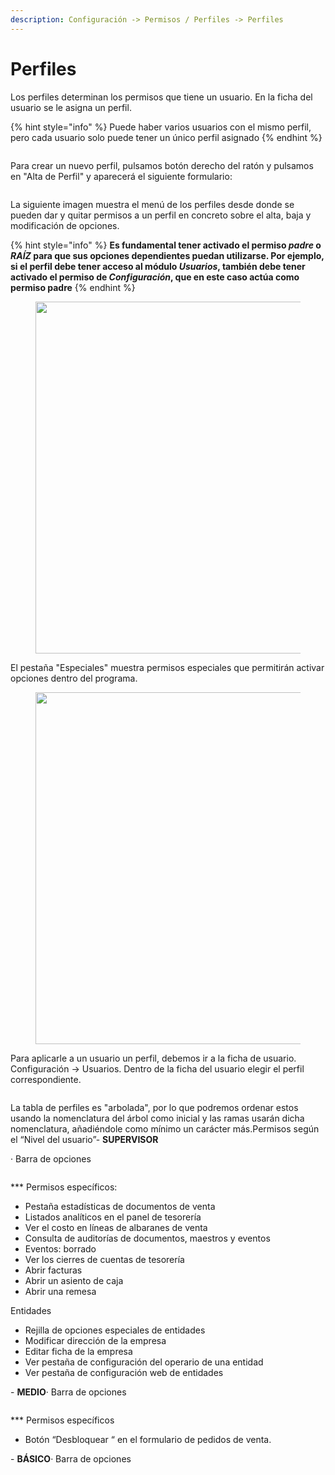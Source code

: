 ```yaml
---
description: Configuración -> Permisos / Perfiles -> Perfiles
---
```


# Perfiles

Los perfiles determinan los permisos que tiene un usuario. En la ficha del usuario se le asigna un perfil.&#x20;

{% hint style="info" %}
Puede haber varios usuarios con el mismo perfil, pero cada usuario solo puede tener un único perfil asignado
{% endhint %}

<figure><img src="../../../.gitbook/assets/2.png" alt=""><figcaption></figcaption></figure>

Para crear un nuevo perfil, pulsamos botón derecho del ratón y pulsamos en "Alta de Perfil" y aparecerá el siguiente formulario:

<figure><img src="../../../.gitbook/assets/3.png" alt=""><figcaption></figcaption></figure>

La siguiente imagen muestra el menú de los perfiles desde donde se pueden dar y quitar permisos a un perfil en concreto sobre el alta, baja y modificación de opciones.

{% hint style="info" %}
**Es fundamental tener activado el permiso&#x20;**_**padre**_**&#x20;o&#x20;**_**RAÍZ**_**&#x20;para que sus opciones dependientes puedan utilizarse. Por ejemplo, si el perfil debe tener acceso al módulo&#x20;**_**Usuarios**_**, también debe tener activado el permiso de&#x20;**_**Configuración**_**, que en este caso actúa como permiso padre**
{% endhint %}

<figure><img src="../../../.gitbook/assets/4 (1).png" alt="" width="563"><figcaption></figcaption></figure>

El pestaña "Especiales" muestra permisos especiales que permitirán activar opciones dentro del programa.

<figure><img src="../../../.gitbook/assets/5.png" alt="" width="563"><figcaption></figcaption></figure>

Para aplicarle a un usuario un perfil, debemos ir a la ficha de usuario. Configuración → Usuarios. Dentro de la ficha del usuario elegir el perfil correspondiente.

<figure><img src="../../../.gitbook/assets/image (2) (1).png" alt=""><figcaption></figcaption></figure>

La tabla de perfiles es "arbolada", por lo que podremos ordenar estos usando la nomenclatura del árbol como inicial y las ramas usarán dicha nomenclatura, añadiéndole como mínimo un carácter más.Permisos según el “Nivel del usuario”- **SUPERVISOR**

· Barra de opciones

<figure><img src="../../../.gitbook/assets/imagen (17) (3) (1).png" alt=""><figcaption></figcaption></figure>

\*\*\* Permisos específicos:

* Pestaña estadísticas de documentos de venta
* Listados analíticos en el panel de tesorería
* Ver el costo en líneas de albaranes de venta
* Consulta de auditorías de documentos, maestros y eventos
* Eventos: borrado
* Ver los cierres de cuentas de tesorería
* Abrir facturas
* Abrir un asiento de caja
* Abrir una remesa

Entidades

* Rejilla de opciones especiales de entidades
* Modificar dirección de la empresa
* Editar ficha de la empresa
* Ver pestaña de configuración del operario de una entidad
* Ver pestaña de configuración web de entidades

\- **MEDIO**· Barra de opciones

<figure><img src="../../../.gitbook/assets/imagen (19) (1) (1) (2).png" alt=""><figcaption></figcaption></figure>

\*\*\* Permisos específicos

* Botón “Desbloquear “ en el formulario de pedidos de venta.

\- **BÁSICO**· Barra de opciones

<figure><img src="../../../.gitbook/assets/imagen (18) (2) (2).png" alt=""><figcaption></figcaption></figure>
